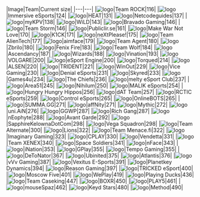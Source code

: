 |Image|Team|Current size|
|---|---|
|![logo](https://github.com/kokarn/csgo-data/raw/master/web/resources/ingame/trock.png)|Team ROCK|116|
|![logo](https://github.com/kokarn/csgo-data/raw/master/web/resources/ingame/immer.png)|Immersive eSports|124|
|![logo](https://github.com/kokarn/csgo-data/raw/master/web/resources/ingame/heat.png)|HEAT|131|
|![logo](https://github.com/kokarn/csgo-data/raw/master/web/resources/ingame/netco.png)|Netcodeguides|137|
|![logo](https://github.com/kokarn/csgo-data/raw/master/web/resources/ingame/mykpv.png)|myKPV|138|
|![logo](https://github.com/kokarn/csgo-data/raw/master/web/resources/ingame/wild.png)|WiLD|143|
|![logo](https://github.com/kokarn/csgo-data/raw/master/web/resources/ingame/bravg.png)|Bravado Gaming|146|
|![logo](https://github.com/kokarn/csgo-data/raw/master/web/resources/ingame/storm.png)|Team Storm|146|
|![logo](https://github.com/kokarn/csgo-data/raw/master/web/resources/ingame/publi.png)|Publiclir.se|161|
|![logo](https://github.com/kokarn/csgo-data/raw/master/web/resources/ingame/makew.png)|Make War Not Love|170|
|![logo](https://github.com/kokarn/csgo-data/raw/master/web/resources/ingame/k1ck.png)|K1CK|171|
|![logo](https://github.com/kokarn/csgo-data/raw/master/web/resources/ingame/nextp.png)|neXtPlease!|175|
|![logo](https://github.com/kokarn/csgo-data/raw/master/web/resources/ingame/alien.png)|Team AlienTech|177|
|![logo](https://github.com/kokarn/csgo-data/raw/master/web/resources/ingame/aimfa.png)|aimface|179|
|![logo](https://github.com/kokarn/csgo-data/raw/master/web/resources/ingame/agent.png)|Team Agent|180|
|![logo](https://github.com/kokarn/csgo-data/raw/master/web/resources/ingame/zbril.png)|Zbrilo|180|
|![logo](https://github.com/kokarn/csgo-data/raw/master/web/resources/ingame/fnxfr.png)|Fenix Fire|183|
|![logo](https://github.com/kokarn/csgo-data/raw/master/web/resources/ingame/indw.png)|Team Wolf|184|
|![logo](https://github.com/kokarn/csgo-data/raw/master/web/resources/ingame/ascen.png)|Ascendancy|187|
|![logo](https://github.com/kokarn/csgo-data/raw/master/web/resources/ingame/wizar.png)|Wizards|188|
|![logo](https://github.com/kokarn/csgo-data/raw/master/web/resources/ingame/vinat.png)|Vination|193|
|![logo](https://github.com/kokarn/csgo-data/raw/master/web/resources/ingame/volga.png)|VOLGARE|200|
|![logo](https://github.com/kokarn/csgo-data/raw/master/web/resources/ingame/espen.png)|eSport Engine|200|
|![logo](https://github.com/kokarn/csgo-data/raw/master/web/resources/ingame/torqu.png)|Torqued|214|
|![logo](https://github.com/kokarn/csgo-data/raw/master/web/resources/ingame/alsen.png)|ALSEN|220|
|![logo](https://github.com/kokarn/csgo-data/raw/master/web/resources/ingame/tride.png)|TRIDENT|221|
|![logo](https://github.com/kokarn/csgo-data/raw/master/web/resources/ingame/winou.png)|WinOut|229|
|![logo](https://github.com/kokarn/csgo-data/raw/master/web/resources/ingame/viceg.png)|Vice Gaming|230|
|![logo](https://github.com/kokarn/csgo-data/raw/master/web/resources/ingame/denia.png)|Denial eSports|231|
|![logo](https://github.com/kokarn/csgo-data/raw/master/web/resources/ingame/skyre.png)|Skyred|233|
|![logo](https://github.com/kokarn/csgo-data/raw/master/web/resources/ingame/g4u.png)|Games4u|234|
|![logo](https://github.com/kokarn/csgo-data/raw/master/web/resources/ingame/chief.png)|The Chiefs|236|
|![logo](https://github.com/kokarn/csgo-data/raw/master/web/resources/ingame/melty.png)|melty eSport Club|237|
|![logo](https://github.com/kokarn/csgo-data/raw/master/web/resources/ingame/area5.png)|Area51|245|
|![logo](https://github.com/kokarn/csgo-data/raw/master/web/resources/ingame/nihil.png)|Nihilum|250|
|![logo](https://github.com/kokarn/csgo-data/raw/master/web/resources/ingame/malik.png)|MALIK eSports|254|
|![logo](https://github.com/kokarn/csgo-data/raw/master/web/resources/ingame/hungr.png)|Hungry Hungry Hippos|256|
|![logo](https://github.com/kokarn/csgo-data/raw/master/web/resources/ingame/dat.png)|dAT Team|257|
|![logo](https://github.com/kokarn/csgo-data/raw/master/web/resources/ingame/rctic.png)|RCTIC eSports|259|
|![logo](https://github.com/kokarn/csgo-data/raw/master/web/resources/ingame/contr.png)|Control eSports|265|
|![logo](https://github.com/kokarn/csgo-data/raw/master/web/resources/ingame/ob.png)|OnlineBOTS|265|
|![logo](https://github.com/kokarn/csgo-data/raw/master/web/resources/ingame/summa.png)|SUMMA.GG|271|
|![logo](https://github.com/kokarn/csgo-data/raw/master/web/resources/ingame/affni.png)|affNity|271|
|![logo](https://github.com/kokarn/csgo-data/raw/master/web/resources/ingame/mythi.png)|Mythic|272|
|![logo](https://github.com/kokarn/csgo-data/raw/master/web/resources/ingame/uniai.png)|uni.AiN|276|
|![logo](https://github.com/kokarn/csgo-data/raw/master/web/resources/ingame/ggwp.png)|GGWP|287|
|![logo](https://github.com/kokarn/csgo-data/raw/master/web/resources/ingame/richg.png)|Rich Gang|287|
|![logo](https://github.com/kokarn/csgo-data/raw/master/web/resources/ingame/neoph.png)|nEophyte|288|
|![logo](https://github.com/kokarn/csgo-data/raw/master/web/resources/ingame/avant.png)|Avant Garde|292|
|![logo](https://github.com/kokarn/csgo-data/raw/master/web/resources/ingame/skdc.png)|SapphireKelownaDotCom|298|
|![logo](https://github.com/kokarn/csgo-data/raw/master/web/resources/ingame/vegas.png)|Vega Squadron|298|
|![logo](https://github.com/kokarn/csgo-data/raw/master/web/resources/ingame/alter.png)|Team Alternate|300|
|![logo](https://github.com/kokarn/csgo-data/raw/master/web/resources/ingame/lions.png)|Lions|322|
|![logo](https://github.com/kokarn/csgo-data/raw/master/web/resources/ingame/menac.png)|Team Menace.fi|322|
|![logo](https://github.com/kokarn/csgo-data/raw/master/web/resources/ingame/imagi.png)|Imaginary Gaming|323|
|![logo](https://github.com/kokarn/csgo-data/raw/master/web/resources/ingame/cplay.png)|CPLAY|330|
|![logo](https://github.com/kokarn/csgo-data/raw/master/web/resources/ingame/vende.png)|Vendetta|331|
|![logo](https://github.com/kokarn/csgo-data/raw/master/web/resources/ingame/xenex.png)|Team XENEX|340|
|![logo](https://github.com/kokarn/csgo-data/raw/master/web/resources/ingame/space.png)|Space Soldiers|341|
|![logo](https://github.com/kokarn/csgo-data/raw/master/web/resources/ingame/nface.png)|nFace|343|
|![logo](https://github.com/kokarn/csgo-data/raw/master/web/resources/ingame/inati.png)|iNation|353|
|![logo](https://github.com/kokarn/csgo-data/raw/master/web/resources/ingame/gplay.png)|GPlay|355|
|![logo](https://github.com/kokarn/csgo-data/raw/master/web/resources/ingame/tempo.png)|Tempo Gaming|355|
|![logo](https://github.com/kokarn/csgo-data/raw/master/web/resources/ingame/deton.png)|DeToNator|367|
|![logo](https://github.com/kokarn/csgo-data/raw/master/web/resources/ingame/ubini.png)|Ubinited|375|
|![logo](https://github.com/kokarn/csgo-data/raw/master/web/resources/ingame/atlan.png)|Atlantis|376|
|![logo](https://github.com/kokarn/csgo-data/raw/master/web/resources/ingame/vvvga.png)|vVv Gaming|387|
|![logo](https://github.com/kokarn/csgo-data/raw/master/web/resources/ingame/vexit.png)|Vexitus E-Sports|391|
|![logo](https://github.com/kokarn/csgo-data/raw/master/web/resources/ingame/pkd.png)|Planetkey Dynamics|394|
|![logo](https://github.com/kokarn/csgo-data/raw/master/web/resources/ingame/rgg.png)|Reason Gaming|397|
|![logo](https://github.com/kokarn/csgo-data/raw/master/web/resources/ingame/trick.png)|TRICKED eSport|400|
|![logo](https://github.com/kokarn/csgo-data/raw/master/web/resources/ingame/m5.png)|Moscow Five|401|
|![logo](https://github.com/kokarn/csgo-data/raw/master/web/resources/ingame/wepla.png)|WePlay|419|
|![logo](https://github.com/kokarn/csgo-data/raw/master/web/resources/ingame/playin.png)|Playing Ducks|436|
|![logo](https://github.com/kokarn/csgo-data/raw/master/web/resources/ingame/casek.png)|Team Caseking|447|
|![logo](https://github.com/kokarn/csgo-data/raw/master/web/resources/ingame/boxr.png)|BOXR|450|
|![logo](https://github.com/kokarn/csgo-data/raw/master/web/resources/ingame/play5.png)|PLAY5|461|
|![logo](https://github.com/kokarn/csgo-data/raw/master/web/resources/ingame/spaz.png)|mouseSpaz|462|
|![logo](https://github.com/kokarn/csgo-data/raw/master/web/resources/ingame/keyd.png)|Keyd Stars|480|
|![logo](https://github.com/kokarn/csgo-data/raw/master/web/resources/ingame/metho.png)|Method|490|
